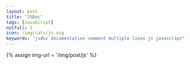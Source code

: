 ```yaml
---
layout: post
title: "JSDoc"
tags: [JavaScript]
notfull: 1
icon: /img/cats/js.svg
keywords: "jsdoc documentation comment multiple lines js javascript"
---
```


{% assign img-url = '/img/post/js' %}

